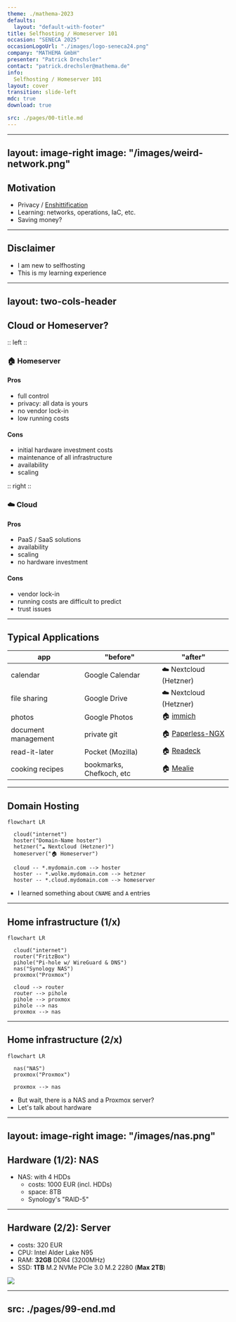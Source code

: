 ```yaml
---
theme: ./mathema-2023
defaults:
  layout: "default-with-footer"
title: Selfhosting / Homeserver 101
occasion: "SENECA 2025"
occasionLogoUrl: "./images/logo-seneca24.png"
company: "MATHEMA GmbH"
presenter: "Patrick Drechsler"
contact: "patrick.drechsler@mathema.de"
info:
  Selfhosting / Homeserver 101
layout: cover
transition: slide-left
mdc: true
download: true

src: ./pages/00-title.md
---
```


---
layout: image-right
image: "/images/weird-network.png"
---

## Motivation

- Privacy / [Enshittification](https://en.wikipedia.org/wiki/Enshittification)
- Learning:  networks, operations, IaC, etc.
- Saving money?

---

## Disclaimer

- I am new to selfhosting
- This is my learning experience

---
layout: two-cols-header
---

## Cloud or Homeserver?

:: left ::

### 🏠 Homeserver

#### Pros

- full control
- privacy: all data is yours
- no vendor lock-in
- low running costs

#### Cons

- initial hardware investment costs
- maintenance of all infrastructure
- availability
- scaling

:: right ::

### ☁️ Cloud

#### Pros

- PaaS / SaaS solutions
- availability
- scaling
- no hardware investment

#### Cons

- vendor lock-in
- running costs are difficult to predict
- trust issues

---

## Typical Applications

| app | "before" | "after" |
| - | - | - |
| calendar | Google Calendar | ☁️ Nextcloud (Hetzner) |
| file sharing | Google Drive | ☁️ Nextcloud (Hetzner) |
| photos | Google Photos | 🏠 [immich](https://immich.app/) |
| document management | private git | 🏠 [Paperless-NGX](https://docs.paperless-ngx.com/) |
| read-it-later | Pocket (Mozilla) | 🏠 [Readeck](https://readeck.org/) |
| cooking recipes | bookmarks, Chefkoch, etc | 🏠 [Mealie](https://mealie.io/) |

---

## Domain Hosting

```mermaid
flowchart LR

  cloud("internet")
  hoster("Domain-Name hoster")
  hetzner("☁️ Nextcloud (Hetzner)")
  homeserver("🏠 Homeserver")

  cloud -- *.mydomain.com --> hoster
  hoster -- *.wolke.mydomain.com --> hetzner
  hoster -- *.cloud.mydomain.com --> homeserver
```

- I learned something about `CNAME` and `A` entries

---

## Home infrastructure (1/x)

```mermaid
flowchart LR

  cloud("internet")
  router("FritzBox")
  pihole("Pi-hole w/ WireGuard & DNS")
  nas("Synology NAS")
  proxmox("Proxmox")

  cloud --> router
  router --> pihole
  pihole --> proxmox
  pihole --> nas
  proxmox --> nas
```

---

## Home infrastructure (2/x)

```mermaid
flowchart LR

  nas("NAS")
  proxmox("Proxmox")

  proxmox --> nas
```


- But wait, there is a NAS and a Proxmox server?
- Let's talk about hardware

---
layout: image-right
image: "/images/nas.png"
---

## Hardware (1/2): NAS

- NAS: with 4 HDDs
  - costs: 1000 EUR (incl. HDDs)
  - space: 8TB
  - Synology's "RAID-5"

---

## Hardware (2/2): Server

- costs: 320 EUR
- CPU: Intel Alder Lake N95
- RAM: **32GB** DDR4 (3200MHz)
- SSD: **1TB** M.2 NVMe PCIe 3.0 M.2 2280 (**Max 2TB**)

<img
  class="absolute bottom-20 right-10 w-100"
  src="/images/homeserver.png"
/>

---
src: ./pages/99-end.md
---
